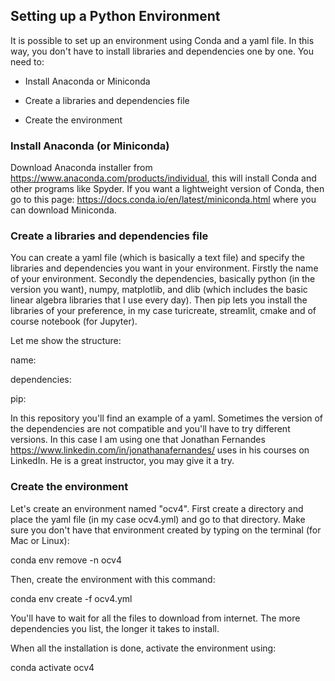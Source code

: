 ## Setting up a Python Environment

It is possible to set up an environment using Conda and a yaml file. In this way, you don't have to install libraries and dependencies one by one. You need to:

-   Install Anaconda or Miniconda

-   Create a libraries and dependencies file

-   Create the environment

### Install Anaconda (or Miniconda)

Download Anaconda installer from <https://www.anaconda.com/products/individual>, this will install Conda and other programs like Spyder. If you want a lightweight version of Conda, then go to this page: <https://docs.conda.io/en/latest/miniconda.html> where you can download Miniconda.

### Create a libraries and dependencies file

You can create a yaml file (which is basically a text file) and specify the libraries and dependencies you want in your environment. Firstly the name of your environment. Secondly the dependencies, basically python (in the version you want), numpy, matplotlib, and dlib (which includes the basic linear algebra libraries that I use every day). Then pip lets you install the libraries of your preference, in my case turicreate, streamlit, cmake and of course notebook (for Jupyter).

Let me show the structure:

name:

dependencies:

pip:

In this repository you'll find an example of a yaml. Sometimes the version of the dependencies are not compatible and you'll have to try different versions. In this case I am using one that Jonathan Fernandes <https://www.linkedin.com/in/jonathanafernandes/> uses in his courses on LinkedIn. He is a great instructor, you may give it a try.

### Create the environment

Let's create an environment named "ocv4". First create a directory and place the yaml file (in my case ocv4.yml) and go to that directory. Make sure you don't have that environment created by typing on the terminal (for Mac or Linux):

conda env remove -n ocv4

Then, create the environment with this command:

conda env create -f ocv4.yml

You'll have to wait for all the files to download from internet. The more dependencies you list, the longer it takes to install.

When all the installation is done, activate the environment using:

conda activate ocv4
